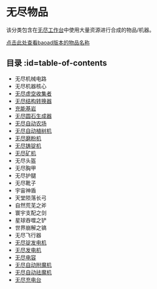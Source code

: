 # 无尽物品 

该分类包含在[无尽工作台](/Infinity-Forge)中使用大量资源进行合成的物品/机器。

[点击此处查看baoad版本的物品名称](/Infinity-Items)

## 目录 :id=table-of-contents

- 无尽机械电路
- 无尽机器核心
- [无尽虚空收集者](/Void-Harvester)
- [无尽结构转换器](/Singularity-Constructor)
- [充能基岩](/Powered-Bedrock)
- [无尽圆石生成器](/Cobblestone-Generator)
- [无尽自动农场](/Virtual-Farm)
- [无尽自动植树机](/Tree-Grower)
- [无尽磨粉机](/Dust-Extractor)
- [无尽铸锭机](/Ingot-Former)
- [无尽矿机](/Quarries)
- 无尽头盔
- 无尽胸甲
- 无尽护腿
- 无尽靴子
- 宇宙神盾
- 天堂陨落长弓
- 自然荒芜之斧
- 寰宇支配之剑
- 星球吞噬之铲
- 世界崩解之镐
- 无尽飞行器
- [无尽锭发电机](/Infinity-Reactor)
- [无尽发电机](/Infinite-Panel)
- [无尽电容](/Slimefun-Extension#infinity-capacitor)
- [无尽自动附魔机](/Slimefun-Extension#infinity-enchanter)
- [无尽自动祛魔机](/Slimefun-Extension#infinity-disenchanter)
- [无尽充电台](/Slimefun-Extension#infinity-charger)

